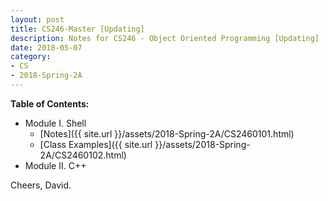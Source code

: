 ```yaml
---
layout: post
title: CS246-Master [Updating]
description: Notes for CS246 - Object Oriented Programming [Updating]
date: 2018-05-07
category:
- CS
- 2018-Spring-2A
---
```




**Table of Contents:**

- Module I. Shell
  - [Notes]({{ site.url }}/assets/2018-Spring-2A/CS2460101.html)
  - [Class Examples]({{ site.url }}/assets/2018-Spring-2A/CS2460102.html)
- Module II. C++



Cheers, David.

